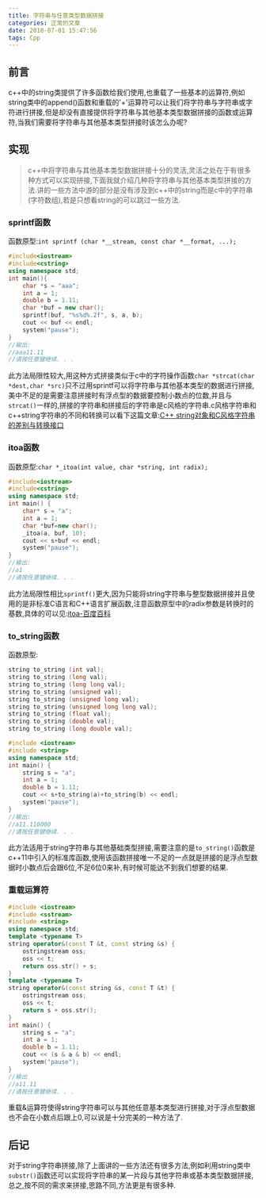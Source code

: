 ```yaml
---
title: 字符串与任意类型数据拼接
categories: 正常的文章
date: 2018-07-01 15:47:56
tags: Cpp
---
```


## 前言
c++中的string类提供了许多函数给我们使用,也重载了一些基本的运算符,例如string类中的append()函数和重载的'+'运算符可以让我们将字符串与字符串或字符进行拼接,但是却没有直接提供将字符串与其他基本类型数据拼接的函数或运算符,当我们需要将字符串与其他基本类型拼接时该怎么办呢?

## 实现
> c++中将字符串与其他基本类型数据拼接十分的灵活,灵活之处在于有很多种方式可以实现拼接,下面我就介绍几种将字符串与其他基本类型拼接的方法.讲的一些方法中游的部分是没有涉及到c++中的string而是c中的字符串(字符数组),若是只想看string的可以跳过一些方法.

### sprintf函数
函数原型:`int sprintf (char *__stream, const char *__format, ...);`
```cpp
#include<iostream>
#include<cstring>
using namespace std;
int main(){
    char *s = "aaa";
    int a = 1;
    double b = 1.11;
    char *buf = new char();
    sprintf(buf, "%s%d%.2f", s, a, b);
    cout << buf << endl;
    system("pause");
}
//输出:
//aaa11.11
//请按任意键继续. . .
```
此方法局限性较大,用这种方式拼接类似于c中的字符操作函数`char *strcat(char *dest,char *src)`只不过用sprintf可以将字符串与其他基本类型的数据进行拼接,美中不足的是需要注意拼接时有浮点型的数据要控制小数点的位数,并且与`strcat()`一样的,拼接的字符串和拼接后的字符串是c风格的字符串.c风格字符串和c++string字符串的不同和转换可以看下这篇文章:[C++ string对象和C风格字符串的差别与转换接口][1]

### itoa函数
函数原型:`char *_itoa(int value, char *string, int radix);`
```cpp
#include<iostream>
#include<cstring>
using namespace std;
int main() {
    char* s = "a";
    int a = 1;
    char *buf=new char();
    _itoa(a, buf, 10);
    cout << s+buf << endl;
    system("pause");
}
//输出:
//a1
//请按任意键继续. . .
```
此方法局限性相比`sprintf()`更大,因为只能将string字符串与整型数据拼接并且使用的是非标准C语言和C++语言扩展函数,注意函数原型中的radix参数是转换时的基数,具体的可以见:[itoa-百度百科][2]

### to_string函数
函数原型:
```cpp
string to_string (int val);
string to_string (long val);
string to_string (long long val);
string to_string (unsigned val);
string to_string (unsigned long val);
string to_string (unsigned long long val);
string to_string (float val);
string to_string (double val);
string to_string (long double val);
```
```cpp
#include <iostream>
#include <string>
using namespace std;
int main() {
    string s = "a";
    int a = 1;
    double b = 1.11;
    cout << s+to_string(a)+to_string(b) << endl;
    system("pause");
}
//输出:
//a11.110000
//请按任意键继续. . .
```
此方法适用于string字符串与其他基础类型拼接,需要注意的是`to_string()`函数是c++11中引入的标准库函数,使用该函数拼接唯一不足的一点就是拼接的是浮点型数据时小数点后会跟6位,不足6位0来补,有时候可能达不到我们想要的结果.

### 重载运算符
```cpp
#include <iostream>
#include <sstream>
#include <string>
using namespace std;
template <typename T>
string operator&(const T &t, const string &s) {
    ostringstream oss;
    oss << t;
    return oss.str() + s;
}
template <typename T>
string operator&(const string &s, const T &t) {
    ostringstream oss;
    oss << t;
    return s + oss.str();
}
int main() {
    string s = "a";
    int a = 1;
    double b = 1.11;
    cout << (s & a & b) << endl;
    system("pause");
}
//输出
//a11.11
//请按任意键继续. . .
```
重载&运算符使得string字符串可以与其他任意基本类型进行拼接,对于浮点型数据也不会在小数点后跟上0,可以说是十分完美的一种方法了.

## 后记
对于string字符串拼接,除了上面讲的一些方法还有很多方法,例如利用string类中`substr()`函数还可以实现将字符串的某一片段与其他字符串或基本类型数据拼接,总之,按不同的需求来拼接,思路不同,方法更是有很多种.




  [1]: https://blog.csdn.net/capecape/article/details/77978566
  [2]: https://baike.baidu.com/item/itoa/4747365